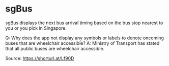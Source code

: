 # sgBus
sgBus displays the next bus arrival timing based on the bus stop nearest to you or you pick in Singapore.

Q: Why does the app not display any symbols or labels to denote oncoming buses that are wheelchair accessible?
A: Ministry of Transport has stated that all public buses are wheelchair accessible.

Source:
https://shorturl.at/Lf90D